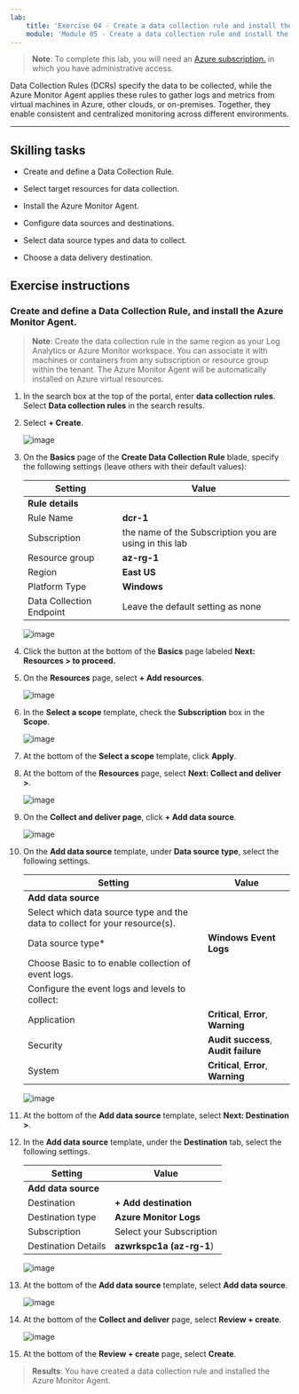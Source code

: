 ```yaml
---
lab:
    title: 'Exercise 04 - Create a data collection rule and install the Azure Monitor Agent'    
    module: 'Module 05 - Create a data collection rule and install the Azure Monitor Agent'
---
```



>**Note**: To complete this lab, you will need an [Azure subscription.](https://azure.microsoft.com/en-us/free/?azure-portal=true) in which you have administrative access. 


Data Collection Rules (DCRs) specify the data to be collected, while the Azure Monitor Agent applies these rules to gather logs and metrics from virtual machines in Azure, other clouds, or on-premises. Together, they enable consistent and centralized monitoring across different environments.

---

## Skilling tasks

- Create and define a Data Collection Rule.

- Select target resources for data collection.

- Install the Azure Monitor Agent.
  
- Configure data sources and destinations.

- Select data source types and data to collect.

- Choose a data delivery destination.

## Exercise instructions 

### Create and define a Data Collection Rule, and install the Azure Monitor Agent.

>**Note**: Create the data collection rule in the same region as your Log Analytics or Azure Monitor workspace. You can associate it with machines or containers from any subscription or resource group within the tenant. The Azure Monitor Agent will be automatically installed on Azure virtual resources.

1. In the search box at the top of the portal, enter **data collection rules**. Select **Data collection rules** in the search results.
  
2. Select **+ Create**.
  
   ![image](https://github.com/user-attachments/assets/99b9ac51-f2f4-466f-80bb-79d74874b573)

3. On the **Basics** page of the **Create Data Collection Rule** blade, specify the following settings (leave others with their default values):

    |Setting|Value|
    |---|---|
    |**Rule details**|
    |Rule Name|**dcr-1**|
    |Subscription|the name of the Subscription you are using in this lab|
    |Resource group|**az-rg-1**|
    |Region|**East US**|
    |Platform Type|**Windows**|
    |Data Collection Endpoint|Leave the default setting as none|

    ![image](https://github.com/user-attachments/assets/35c527cf-499d-44b9-966f-0114b8643ef2)

4. Click the button at the bottom of the **Basics** page labeled **Next: Resources > to proceed.**
   
5. On the **Resources** page, select **+ Add resources**.

    ![image](https://github.com/user-attachments/assets/6aabf2c9-bea2-47c1-9b0b-bf131cdec4e3)

6. In the **Select a scope** template, check the **Subscription** box in the **Scope**.

    ![image](https://github.com/user-attachments/assets/2215e8cd-5047-4fc6-91ba-b2c645571bbd)

7. At the bottom of the **Select a scope** template, click **Apply**.
  
8. At the bottom of the **Resources** page, select **Next: Collect and deliver >**. 

    ![image](https://github.com/user-attachments/assets/717226c3-5ce0-454f-93a4-11b0e67d5a23)

9. On the **Collect and deliver page**, click **+ Add data source**.

    ![image](https://github.com/user-attachments/assets/0809cf5b-a460-40d1-8508-e42ba7ce78c1)

10. On the **Add data source** template, under **Data source type**, select the following settings.
    
    |Setting|Value|
    |---|---|
    |**Add data source**|
    |Select which data source type and the data to collect for your resource(s).|
    |Data source type*|**Windows Event Logs**|
    |Choose Basic to to enable collection of event logs.|
    |Configure the event logs and levels to collect:|
    |Application|**Critical**, **Error**, **Warning**|
    |Security|**Audit success**, **Audit failure**|
    |System|**Critical**, **Error**, **Warning**|

    ![image](https://github.com/user-attachments/assets/5bc891ea-8cef-4baa-95c4-a432364179b1)

12. At the bottom of the **Add data source** template, select **Next: Destination >**.
   
13. In the **Add data source** template, under the **Destination** tab, select the following settings.
    
    |Setting|Value|
    |---|---|
    |**Add data source**|
    |Destination|**+ Add destination**|
    |Destination type|**Azure Monitor Logs**|
    |Subscription|Select your Subscription|
    |Destination Details|**azwrkspc1a (az-rg-1**)

    ![image](https://github.com/user-attachments/assets/e00c17c8-5a70-4caa-8504-92f482cc5e57)

14. At the bottom of the **Add data source** template, select **Add data source**.

    ![image](https://github.com/user-attachments/assets/4277089c-971c-4334-a49d-6ac6bfe93ff4)

15. At the bottom of the **Collect and deliver** page, select **Review + create**.

    ![image](https://github.com/user-attachments/assets/0235fed9-6309-444c-9269-b9dbd1118b63)

16. At the bottom of the **Review + create** page, select **Create**.

> **Results**: You have created a data collection rule and installed the Azure Monitor Agent.
